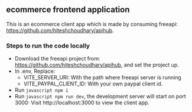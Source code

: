 ## ecommerce frontend application

This is an ecommerce client app which is made by consuming freeapi: https://github.com/hiteshchoudhary/apihub.

### Steps to run the code locally
* Download the freeapi project from: https://github.com/hiteshchoudhary/apihub, and set the project up.
* In .env, Replace:
  * VITE_SERVER_URI: With the path where freeapi server is running
  * VITE_PAYPAL_CLIENT_ID: With your own paypal client id.
* Run ```javascript npm i ```
* Run ```javascript npm run dev```, the development server will start on port 3000: Visit http://localhost:3000 to view the client app.


